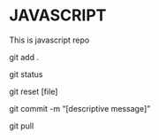 # JAVASCRIPT
This is javascript repo

git add .   <!-- this help to add all code at a time-->

git status    <!-- show modified files in working directory, staged for your next commit -->

git reset [file]    <!-- unstage a file while retaining the changes in working directory -->

git commit -m “[descriptive message]”     <!-- commit your staged content as a new commit snapshot -->

git pull    <!-- fetch and merge any commits from the tracking remote branch -->
